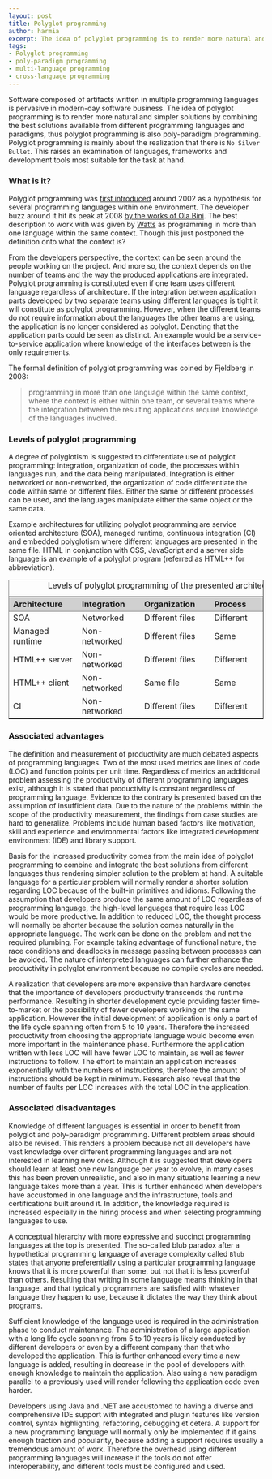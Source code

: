 ```yaml
---
layout: post
title: Polyglot programming
author: harmia
excerpt: The idea of polyglot programming is to render more natural and simpler solutions by combining the best solutions available from different programming languages and paradigms.
tags: 
- Polyglot programming
- poly-paradigm programming
- multi-language programming
- cross-language programming
---
```


Software composed of artifacts written in multiple programming languages is pervasive in modern-day software business. The idea of polyglot programming is to render more natural and simpler solutions by combining the best solutions available from different programming languages and paradigms, thus polyglot programming is also poly-paradigm programming. Polyglot programming is mainly about the realization that there is ``No Silver Bullet``. This raises an examination of languages, frameworks and development tools most suitable for the task at hand.

### What is it? ###

Polyglot programming was [first introduced](http://www.drdobbs.com/polyglot-programming/184414854) around 2002 as a hypothesis for several programming languages within one environment. The developer buzz around it hit its peak at 2008 [by the works of Ola Bini](http://olabini.com/blog/2008/06/fractal-programming/). The best description to work with was given by [Watts](http://thewonggei.wordpress.com/2008/01/22/even-more-than-polyglot-programming/) as programming in more than one language within the same context. Though this just postponed the definition onto what the context is?

From the developers perspective, the context can be seen around the people working on the project. And more so, the context depends on the number of teams and the way the produced applications are integrated. Polyglot programming is constituted even if one team uses different language regardless of architecture. If the integration between application parts developed by two separate teams using different languages is tight it will constitute as polyglot programming. However, when the different teams do not require information about the languages the other teams are using, the application is no longer considered as polyglot. Denoting that the application parts could be seen as distinct. An example would be a service-to-service application where knowledge of the interfaces between is the only requirements.

The formal definition of polyglot programming was coined by Fjeldberg in 2008:

>programming in more than one language within the same context, where the context is either within one team, or several teams where the integration between the resulting applications require knowledge of the languages involved.

### Levels of polyglot programming ###

A degree of polyglotism is suggested to differentiate use of polyglot programming: integration, organization of code, the processes within languages run, and the data being manipulated. Integration is either networked or non-networked, the organization of code differentiate the code within same or different files. Either the same or different processes can be used, and the languages manipulate either the same object or the same data.

Example architectures for utilizing polyglot programming are service oriented architecture (SOA), managed runtime, continuous integration (CI) and embedded polyglotism where different languages are presented in the same file. HTML in conjunction with CSS, JavaScript and a server side language is an example of a polyglot program (referred as HTML++ for abbreviation).

<table border="1" rules="groups">
<caption>Levels of polyglot programming of the presented architectures.</caption>
<thead style="background-color:#D0D0D0">
	<tr>
		<th style="padding-right:30px">Architecture</th>
		<th style="padding-right:30px">Integration</th>
		<th style="padding-right:30px">Organization</th>
		<th style="padding-right:30px">Process</th>
		<th style="padding-right:30px">Data/object</th>
	</tr>
</thead>
<tbody>
	<tr>
		<td>SOA</td>
		<td>Networked</td>
		<td>Different files</td>
		<td>Different</td>
		<td>Same data</td>
	</tr>
	<tr>
		<td>Managed runtime</td>
		<td>Non-networked</td>
		<td>Different files</td>
		<td>Same</td>
		<td>Same object</td>
	</tr>
	<tr>
		<td>HTML++ server</td>
		<td>Non-networked</td>
		<td>Different files</td>
		<td>Different</td>
		<td>Same data</td>
	</tr>
	<tr>
		<td>HTML++ client</td>
		<td>Non-networked</td>
		<td>Same file</td>
		<td>Same</td>
		<td>Same object</td>
	</tr>
	<tr>
		<td>CI</td>
		<td>Non-networked</td>
		<td>Different files</td>
		<td>Different</td>
		<td>Same data</td>
	</tr>
</tbody>
</table>

### Associated advantages ###

The definition and measurement of productivity are much debated aspects of programming languages. Two of the most used metrics are lines of code (LOC) and function points per unit time. Regardless of metrics an additional problem assessing the productivity of different programming languages exist, although it is stated that productivity is constant regardless of programming language. Evidence to the contrary is presented based on the assumption of insufficient data. Due to the nature of the problems within the scope of the productivity measurement, the findings from case studies are hard to generalize. Problems include human based factors like motivation, skill and experience and environmental factors like integrated development environment (IDE) and library support.

Basis for the increased productivity comes from the main idea of polyglot programming to combine and integrate the best solutions from different languages thus rendering simpler solution to the problem at hand. A suitable language for a particular problem will normally render a shorter solution regarding LOC because of the built-in primitives and idioms. Following the assumption that developers produce the same amount of LOC regardless of programming language, the high-level languages that require less LOC would be more productive. In addition to reduced LOC, the thought process will normally be shorter because the solution comes naturally in the appropriate language. The work can be done on the problem and not the required plumbing. For example taking advantage of functional nature, the race conditions and deadlocks in message passing between processes can be avoided. The nature of interpreted languages can further enhance the productivity in polyglot environment because no compile cycles are needed. 

A realization that developers are more expensive than hardware denotes that the importance of developers productivity transcends the runtime performance. Resulting in shorter development cycle providing faster time-to-market or the possibility of fewer developers working on the same application. However the initial development of application is only a part of the life cycle spanning often from 5 to 10 years. Therefore the increased productivity from choosing the appropriate language would become even more important in the maintenance phase. Furthermore the application written with less LOC will have fewer LOC to maintain, as well as fewer instructions to follow. The effort to maintain an application increases exponentially with the numbers of instructions, therefore the amount of instructions should be kept in minimum. Research also reveal that the number of faults per LOC increases with the total LOC in the application.

### Associated disadvantages ### 

Knowledge of different languages is essential in order to benefit from polyglot and poly-paradigm programming. Different problem areas should also be revised. This renders a problem because not all developers have vast knowledge over different programming languages and are not interested in learning new ones. Although it is suggested that developers should learn at least one new language per year to evolve, in many cases this has been proven unrealistic, and also in many situations learning a new language takes more than a year. This is further enhanced when developers have accustomed in one language and the infrastructure, tools and certifications built around it. In addition, the knowledge required is increased especially in the hiring process and when selecting programming languages to use.

A conceptual hierarchy with more expressive and succinct programming languages at the top is presented. The so-called blub paradox after a hypothetical programming language of average complexity called ``Blub`` states that anyone preferentially using a particular programming language knows that it is more powerful than some, but not that it is less powerful than others. Resulting that writing in some language means thinking in that language, and that typically programmers are satisfied with whatever language they happen to use, because it dictates the way they think about programs.

Sufficient knowledge of the language used is required in the administration phase to conduct maintenance. The administration of a large application with a long life cycle spanning from 5 to 10 years is likely conducted by different developers or even by a different company than that who developed the application. This is further enhanced every time a new language is added, resulting in decrease in the pool of developers with enough knowledge to maintain the application. Also using a new paradigm parallel to a previously used will render following the application code even harder.

Developers using Java and .NET are accustomed to having a diverse and comprehensive IDE support with integrated and plugin features like version control, syntax highlighting, refactoring, debugging et cetera. A support for a new programming language will normally only be implemented if it gains enough traction and popularity, because adding a support requires usually a tremendous amount of work. Therefore the overhead using different programming languages will increase if the tools do not offer interoperability, and different tools must be configured and used.


